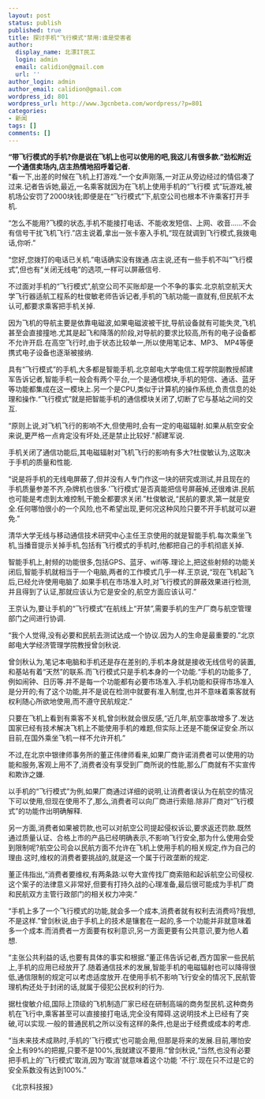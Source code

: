 ```yaml
---
layout: post
status: publish
published: true
title: 探讨手机"飞行模式"禁用:谁是受害者
author:
  display_name: 北漂IT民工
  login: admin
  email: calidion@gmail.com
  url: ''
author_login: admin
author_email: calidion@gmail.com
wordpress_id: 801
wordpress_url: http://www.3gcnbeta.com/wordpress/?p=801
categories:
- 新闻
tags: []
comments: []
---
```

<p><strong>&ldquo;带飞行模式的手机?你是说在飞机上也可以使用的吧,我这儿有很多款.&rdquo;劲松附近一个通信卖场内,店主热情地招呼着记者.</strong><br />
&ldquo;看一下,出差的时候在飞机上打游戏.&rdquo;一个女声刚落,一对正从旁边经过的情侣凑了过来.记者告诉她,最近,一名乘客就因为在飞机上使用手机的&ldquo;飞行模 式&rdquo;玩游戏,被机场公安罚了2000块钱;即便是在&ldquo;飞行模式&rdquo;下,航空公司也根本不许乘客打开手机.</p>
<p>&ldquo;怎么不能用?飞模的状态,手机不能接打电话、不能收发短信、上网、收音&hellip;&hellip;不会有信号干扰飞机飞行.&rdquo;店主说着,拿出一张卡塞入手机,&ldquo;现在就调到飞行模式,我拨电话,你听.&rdquo;</p>
<p>&ldquo;您好,您拨打的电话已关机.&rdquo;电话确实没有拨通.店主说,还有一些手机不叫&ldquo;飞行模式&rdquo;,但也有&ldquo;关闭无线电&rdquo;的选项,一样可以屏蔽信号.</p>
<p>不过面对手机的&ldquo;飞行模式&rdquo;,航空公司不买账却是一个不争的事实.北京航空航天大学飞行器适航工程系的杜俊敏老师告诉记者,手机的飞航功能一直就有,但民航不太认可,都要求乘客把手机关掉.</p>
<p>因为飞机的导航主要是依靠电磁波,如果电磁波被干扰,导航设备就有可能失灵,飞机甚至会直接撞地.尤其是起飞和降落的阶段,对导航的要求比较高,所有的电子设备都不允许开启.在高空飞行时,由于状态比较单一,所以使用笔记本、MP3、 MP4等便携式电子设备也逐渐被接纳.</p>
<p>具有&ldquo;飞行模式&rdquo;的手机,大多都是智能手机.北京邮电大学电信工程学院副教授郝建军告诉记者,智能手机一般会有两个平台,一个是通信模块,手机的短信、通话、蓝牙等功能都集成在这一模块上.另一个是CPU,类似于计算机的操作系统,负责信息的处理和操作.&ldquo;飞行模式&rdquo;就是把智能手机的通信模块关闭了,切断了它与基站之间的交互.</p>
<p>&ldquo;原则上说,对飞机飞行的影响不大,但使用时,会有一定的电磁辐射.如果从航空安全来说,更严格一点肯定没有坏处,还是禁止比较好.&rdquo;郝建军说.</p>
<p>手机关闭了通信功能后,其电磁辐射对飞机飞行的影响有多大?杜俊敏认为,这取决于手机的质量和性能.</p>
<p>&ldquo;说是将手机的无线电屏蔽了,但并没有人专门作这一块的研究或测试,并且现在的手机质量参差不齐,杂牌机也很多.'飞行模式'是否真能把信号屏蔽掉,还很难讲.民航也可能是考虑到太难控制,干脆全都要求关闭.&rdquo;杜俊敏说,&ldquo;民航的要求,第一就是安全.任何哪怕很小的一个风险,也不希望出现,更何况这种风险只要不开手机就可以避免.&rdquo;</p>
<p>清华大学无线与移动通信技术研究中心主任王京使用的就是智能手机.每次乘坐飞机,当播音提示关掉手机,包括有飞行模式的手机时,他都把自己的手机彻底关掉.</p>
<p>智能手机上,射频的功能很多,包括GPS、蓝牙、wifi等.理论上,把这些射频的功能关闭后,智能手机就相当于一个电脑,两者的工作模式几乎一样.王京说,&ldquo;现在飞机起飞后,已经允许使用电脑了.如果手机在市场准入时,对飞行模式的屏蔽效果进行检测,并且得到了认证,那就应该认为它是安全的,航空方面应该认可.&rdquo;</p>
<p>王京认为,要让手机的&ldquo;飞行模式&rdquo;在航线上&ldquo;开禁&rdquo;,需要手机的生产厂商与航空管理部门之间进行协调.</p>
<p>&ldquo;我个人觉得,没有必要和民航去测试达成一个协议.因为人的生命是最重要的.&rdquo;北京邮电大学经济管理学院教授曾剑秋说.</p>
<p>曾剑秋认为,笔记本电脑和手机还是存在差别的,手机本身就是接收无线信号的装置,和基站有着&ldquo;天然&rdquo;的联系.而飞行模式只是手机本身的一个功能.&ldquo;手机的功能多了,例如闹钟、日历等.并不是每一个功能都有必要市场准入.手机功能和获得市场准入是分开的;有了这个功能,并不是说在检测中就要有准入制度,也并不意味着乘客就有权利随心所欲地使用,而不遵守民航规定.&rdquo;</p>
<p>只要在飞机上看到有乘客不关机,曾剑秋就会很反感,&ldquo;近几年,航空事故增多了.发达国家已经有技术解决飞机上不能使用手机的难题,但实际上还是不能保证安全.所以目前,在国外乘坐飞机一样不允许开机.&rdquo;</p>
<p>不过,在北京中银律师事务所的董正伟律师看来,如果厂商许诺消费者可以使用的功能和服务,客观上用不了,消费者没有享受到厂商所说的性能,那么厂商就有不实宣传和欺诈之嫌.</p>
<p>以手机的&ldquo;飞行模式&rdquo;为例,如果厂商通过详细的说明,让消费者误认为在航空的情况下可以使用,但现在使用不了,那么,消费者可以向厂商进行索赔.除非厂商对&ldquo;飞行模式&rdquo;的功能作出明确解释.</p>
<p>另一方面,消费者如果被罚款,也可以对航空公司提起侵权诉讼,要求返还罚款.既然通过质量认证、合格上市的产品已经明确表示,不影响飞行安全,那为什么使用会受到限制呢?航空公司会以民航方面不允许在飞机上使用手机的相关规定,作为自己的理由.这时,维权的消费者要挑战的,就是这一个属于行政垄断的规定.</p>
<p>董正伟指出,&ldquo;消费者要维权,有两条路:以夸大宣传找厂商索赔和起诉航空公司侵权.这个案子的法律意义非常好,但要有打持久战的心理准备,最后很可能成为手机厂商和民航双方主管行政部门的相关权力冲突.&rdquo;</p>
<p>&ldquo;手机上多了一个飞行模式的功能,就会多一个成本,消费者就有权利去消费吗?我想,不是这样.&rdquo;曾剑秋说,由于手机上的技术是镶套在一起的,多一个功能并非就意味着多一个成本.而消费者一方面要有权利意识,另一方面更要有公共意识,要为他人着想.</p>
<p>&ldquo;主张公共利益的话,也要有具体的事实和根据.&rdquo;董正伟告诉记者,西方国家一些民航上,手机的应用已经放开了.随着通信技术的发展,智能手机的电磁辐射也可以降得很低,通信限制的规定可以考虑适度放开.在使用手机不影响飞行安全的情况下,民航管理机构还处于封闭的话,就属于侵犯公民权利的行为.</p>
<p>据杜俊敏介绍,国际上顶级的飞机制造厂家已经在研制高端的商务型民机.这种商务机在飞行中,乘客甚至可以直接接打电话,完全没有障碍.这说明技术上已经有了突破,可以实现.一般的普通民机之所以没有这样的条件,也是出于经费或成本的考虑.</p>
<p>&ldquo;当未来技术成熟时,手机的'飞行模式'也可能会用,但那是将来的发展.目前,哪怕安全上有99%的把握,只要不是100%,我就建议不要用.&rdquo;曾剑秋说,&ldquo;当然,也没有必要把手机上的'飞行模式'取消,因为'取消'就意味着这个功能 '不行'.现在只不过是它的安全系数没有达到100%.&rdquo;</p>
<p>《北京科技报》</p>
